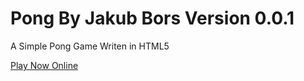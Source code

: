 # Pong By Jakub Bors Version 0.0.1
A Simple Pong Game Writen in HTML5

<a href="https://bubikb6666.github.io/Pong-By-Jakub-Bors/Web">Play Now Online</a>
